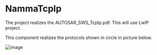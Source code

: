 # NammaTcpIp
The project realizes the AUTOSAR_SWS_TcpIp.pdf. This will use LwIP project.

This component realizes the protocols shown in circle in picture below.

![image](https://user-images.githubusercontent.com/4141930/216834019-c83e81ac-5131-48c4-a963-6396e663e60d.png)
